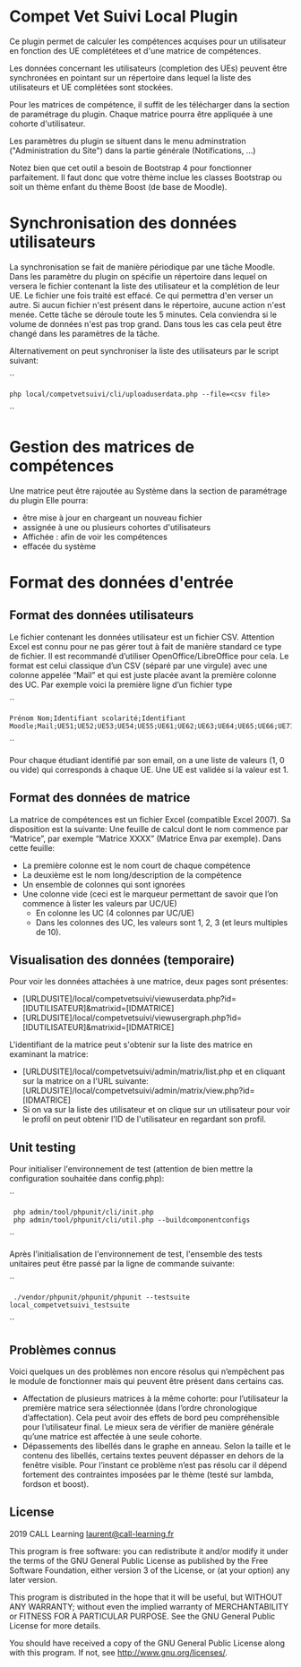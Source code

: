 # Compet Vet Suivi Local Plugin

Ce plugin permet de calculer les compétences acquises pour un utilisateur en fonction des UE complététees et d'une matrice de compétences.

Les données concernant les utilisateurs (completion des UEs) peuvent être synchronées en pointant sur un répertoire dans
lequel la liste des utilisateurs et UE complétées sont stockées.

Pour les matrices de compétence, il suffit de les télécharger dans la section de paramétrage du plugin. Chaque matrice pourra être appliquée
à une cohorte d'utilisateur.

Les paramètres du plugin se situent dans le menu adminstration ("Administration du Site") dans la partie générale (Notifications, ...)

Notez bien que cet outil a besoin de Bootstrap 4 pour fonctionner parfaitement.
Il faut donc que votre thème inclue les classes Bootstrap ou soit un thème enfant
du thème Boost (de base de Moodle).

# Synchronisation des données utilisateurs

La synchronisation se fait de manière périodique par une tâche Moodle. Dans les paramètre du plugin on spécifie
un répertoire dans lequel on versera le fichier contenant la liste des utilisateur et la complétion de leur UE.
Le fichier une fois traité est effacé. Ce qui permettra d'en verser un autre. Si aucun fichier n'est présent dans
le répertoire, aucune action n'est menée.
Cette tâche se déroule toute les 5 minutes. Cela conviendra si le volume de données n'est pas trop grand.
Dans tous les cas cela peut être changé dans les paramètres de la tâche. 

Alternativement on peut synchroniser la liste des utilisateurs par le script suivant:

``

    php local/competvetsuivi/cli/uploaduserdata.php --file=<csv file>
    
``

# Gestion des matrices de compétences

Une matrice peut être rajoutée au Système dans la section de paramétrage du plugin
Elle pourra:
 * être mise à jour en chargeant un nouveau fichier
 * assignée à une ou plusieurs cohortes d'utilisateurs
 * Affichée : afin de voir les compétences 
 * effacée du système
 
 
# Format des données d'entrée

## Format des données utilisateurs

Le fichier contenant les données utilisateur est un fichier CSV. Attention Excel est connu pour ne pas gérer tout à fait de manière standard ce type de fichier. Il est recommandé d’utiliser OpenOffice/LibreOffice pour cela.
Le format est celui classique d’un CSV (séparé par une virgule) avec une colonne appelée “Mail” et qui est juste placée avant la première colonne des UC.
Par exemple voici la première ligne d’un fichier type

``
  
    Prénom Nom;Identifiant scolarité;Identifiant Moodle;Mail;UE51;UE52;UE53;UE54;UE55;UE61;UE62;UE63;UE64;UE65;UE66;UE71;UE72;UE73;UE74;UE75;UE76;UE77;UE78;UE81;UE82;UE83;UE84;UE85;UE86;....
``

Pour chaque étudiant identifié par son email, on a une liste de valeurs (1, 0 ou vide) qui corresponds à chaque UE. Une UE est validée si la valeur est 1.

## Format des données de matrice

La matrice de compétences est un fichier Excel (compatible Excel 2007). Sa disposition est la suivante:
Une feuille de calcul dont le nom commence par “Matrice”, par exemple “Matrice XXXX” (Matrice Enva par exemple).
Dans cette feuille:
 * La première colonne est le nom court de chaque compétence
 * La deuxième est le nom long/description de la compétence
 * Un ensemble de colonnes qui sont ignorées
 * Une colonne vide (ceci est le marqueur permettant de savoir que l’on commence à lister les valeurs par UC/UE)
    * En colonne les UC (4 colonnes par UC/UE)
    * Dans les colonnes des UC, les valeurs sont 1, 2, 3 (et leurs multiples de 10).


## Visualisation des données (temporaire)

Pour voir les données attachées à une matrice, deux pages sont présentes:

* [URLDUSITE]/local/competvetsuivi/viewuserdata.php?id=[IDUTILISATEUR]&matrixid=[IDMATRICE]
* [URLDUSITE]/local/competvetsuivi/viewusergraph.php?id=[IDUTILISATEUR]&matrixid=[IDMATRICE]

L'identifiant de la matrice peut s'obtenir sur la liste des matrice en examinant la matrice:
* [URLDUSITE]/local/competvetsuivi/admin/matrix/list.php et en cliquant sur la matrice on a l'URL suivante:
[URLDUSITE]/local/competvetsuivi/admin/matrix/view.php?id=[IDMATRICE]
* Si on va sur la liste des utilisateur et on clique sur un utilisateur pour voir le profil on peut obtenir l'ID de l'utilisateur
en regardant son profil.
 
## Unit testing

Pour initialiser l'environnement de test (attention de bien mettre la configuration souhaitée dans config.php):

``

     php admin/tool/phpunit/cli/init.php     
     php admin/tool/phpunit/cli/util.php --buildcomponentconfigs
     
``

Après l'initialisation de l'environnement de test, l'ensemble des tests unitaires
peut être passé par la ligne de commande suivante:

``

     ./vendor/phpunit/phpunit/phpunit --testsuite local_competvetsuivi_testsuite
     
``

## Problèmes connus

Voici quelques un des problèmes non encore résolus qui n’empêchent pas le module de fonctionner mais qui peuvent être présent dans certains cas.
  * Affectation de plusieurs matrices à la même cohorte: pour l’utilisateur  la première matrice sera sélectionnée (dans l’ordre chronologique d’affectation). Cela peut avoir des effets de bord peu compréhensible pour l’utilisateur final. Le mieux sera de vérifier de manière générale qu’une matrice est affectée à une seule cohorte.
  * Dépassements des libellés dans le graphe en anneau. Selon la taille et le contenu des libellés, certains textes peuvent dépasser en dehors de la fenêtre visible. Pour l’instant ce problème n’est pas résolu car il dépend fortement des contraintes imposées par le thème (testé sur lambda, fordson et boost).

 
## License ##

2019 CALL Learning <laurent@call-learning.fr>

This program is free software: you can redistribute it and/or modify it under
the terms of the GNU General Public License as published by the Free Software
Foundation, either version 3 of the License, or (at your option) any later
version.

This program is distributed in the hope that it will be useful, but WITHOUT ANY
WARRANTY; without even the implied warranty of MERCHANTABILITY or FITNESS FOR A
PARTICULAR PURPOSE.  See the GNU General Public License for more details.

You should have received a copy of the GNU General Public License along with
this program.  If not, see <http://www.gnu.org/licenses/>.
